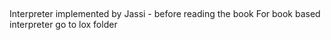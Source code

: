 ## 
Interpreter implemented by Jassi - before reading the book
For book based interpreter go to lox folder